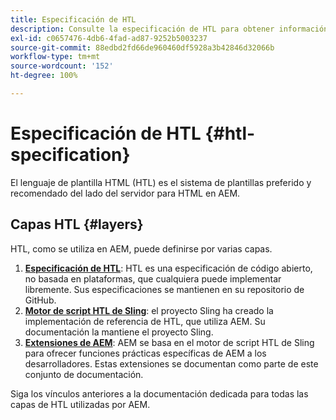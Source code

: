 ```yaml
---
title: Especificación de HTL
description: Consulte la especificación de HTL para obtener información detallada sobre la sintaxis.
exl-id: c0657476-4db6-4fad-ad87-9252b5003237
source-git-commit: 88edbd2fd66de960460df5928a3b42846d32066b
workflow-type: tm+mt
source-wordcount: '152'
ht-degree: 100%

---
```



# Especificación de HTL {#htl-specification}

El lenguaje de plantilla HTML (HTL) es el sistema de plantillas preferido y recomendado del lado del servidor para HTML en AEM.

## Capas HTL {#layers}

HTL, como se utiliza en AEM, puede definirse por varias capas.

1. **[Especificación de HTL](https://github.com/adobe/htl-spec)**: HTL es una especificación de código abierto, no basada en plataformas, que cualquiera puede implementar libremente. Sus especificaciones se mantienen en su repositorio de GitHub.
1. **[Motor de script HTL de Sling](https://sling.apache.org/documentation/bundles/scripting/scripting-htl.html)**: el proyecto Sling ha creado la implementación de referencia de HTL, que utiliza AEM. Su documentación la mantiene el proyecto Sling.
1. **[Extensiones de AEM](aem-extensions.md)**: AEM se basa en el motor de script HTL de Sling para ofrecer funciones prácticas específicas de AEM a los desarrolladores. Estas extensiones se documentan como parte de este conjunto de documentación.

Siga los vínculos anteriores a la documentación dedicada para todas las capas de HTL utilizadas por AEM.
